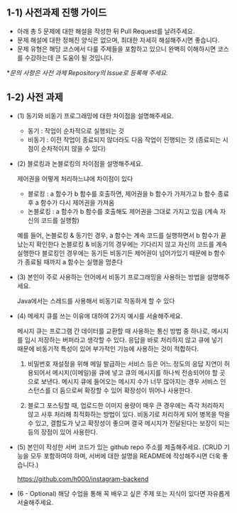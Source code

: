 ## 1-1) 사전과제 진행 가이드

- 아래 총 5 문제에 대한 해설을 작성한 뒤 Pull Request를 날려주세요.
- 문제 해설에 대한 정해진 양식은 없으며, 최대한 자세히 해설해주시면 좋습니다.
- 문제 유형은 해당 코스에서 다룰 주제들을 포함하고 있으니 완벽히 이해하시면 코스를 수강하는데 큰 도움이 될 것입니다.

**문의 사항은 사전 과제 Repository의 Issue로 등록해 주세요.*
  


## 1-2) 사전 과제

- (1) 동기와 비동기 프로그래밍에 대한 차이점을 설명해주세요.
  
  - 동기 : 작업이 순차적으로 실행되는 것
  - 비동기 : 이전 작업이 종료되지 않더라도 다음 작업이 진행되는 것 (종료되는 시점이 순차적이지 않을 수 있다)


- (2) 블로킹과 논블로킹의 차이점을 설명해주세요.

  제어권을 어떻게 처리하느냐에 차이점이 있다

  - 블로킹 : a 함수가 b 함수를 호출하면, 제어권을 b 함수가 가져가고 b 함수 종료 후 a 함수가 다시 제어권을 가져옴
  - 논블로킹 : a 함수가 b 함수를 호출해도 제어권을 그대로 가지고 있음 (계속 자신의 코드를 실행함)
  
  예를 들어, 논블로킹 & 동기인 경우, a 함수는 계속 코드를 실행하면서 b 함수가 끝났는지 확인한다
  논블로킹 & 비동기의 경우에는 기다리지 않고 자신의 코드를 계속 실행한다
  블로킹인 경우에는 동기든 비동기든 제어권이 넘어가있기 때문에 b 함수가 종료될 때까지 a 함수는 실행을 멈춘다


- (3) 본인이 주로 사용하는 언어에서 비동기 프로그래밍을 사용하는 방법을 설명해주세요.

  Java에서는 스레드를 사용해서 비동기로 작동하게 할 수 있다
  
  
- (4) 메세지 큐를 쓰는 이유에 대하여 2가지 예시를 서술해주세요.

  메시지 큐는 프로그램 간 데이터를 교환할 때 사용하는 통신 방법 중 하나로, 메시지를 임시 저장하는 버퍼라고 생각할 수 있다.
  응답을 바로 처리하지 않고 큐에 넣기 때문에 비동기적 특성이 있어 부가적인 기능에 사용하는 것이 적합하다.

  1. 비밀번호 재설정을 위해 메일 발급하는 서비스 등은 어느 정도의 응답 지연이 허용되어서 메시지(이메일)을 큐에 넣고 큐의 메시지를 하나씩 전송되어야 할 곳으로 보낸다.
  메시지 큐에 들어오는 메시지 수가 너무 많아지는 경우 서비스 인스턴스를 더 둠으로써 확장할 수 있어 확장성이 뛰어나 사용한다.

  2. 블로그 포스팅할 때, 업로드한 이미지 용량이 매우 큰 경우에는 즉각 처리하지 않고 사후 처리해 최적화하는 방법이 있다.
  비동기로 처리하게 되어 병목을 막을 수 있고, 결합도가 낮고 확장성이 좋으며 결국 메시지가 전달된다는 보장이 되는 등의 장점이 있어 사용한다.
 

- (5) 본인이 작성한 서버 코드가 있는 github repo 주소를 제출해주세요. (CRUD 기능을 모두 포함하여야 하며, 서버에 대한 설명을 README에 작성해주시면 더욱 좋습니다.) 

  https://github.com/h000/instagram-backend


- (6 - Optional) 해당 수업을 통해 꼭 배우고 싶은 주제 또는 지식이 있다면 자유롭게 서술해주세요.
